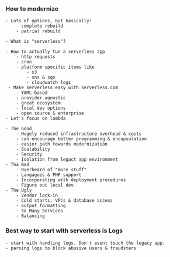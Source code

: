 ### How to modernize
    - Lots of options, but basically:
        - complete rebuild
        - patrial rebuild

    - What is "serverless"?
        
    - How to actually tun a serverless app
        - http requests
        - cron
        - platform specific items like
            - s3
            - sns & sqs
            - cloudwatch logs
     - Make serverless easy with serverless.com
        - YAML-based
        - provider agnostic
        - great ecosystem
        - local dev options
        - open source & enterprise
    - Let's focus on lambda
    
    - The Good
        - Hugely reduced infrastructure overhead & costs
        - can encourage better programming & encapsulation
        - easier path towards modernization
        - Scalability
        - Security
        - Isolation from legact app environment
    - Tha Bad
        - Overheard of "more stuff"
        - Langagues & PHP support
        - Incorporating with deployment procedures
        - Figure out local dev
    - The Ugly
        - Vendor lock-in
        - Cold starts, VPCs & database access
        - output formatting
        - So Many Services
        - Balancing
### Best way to start with serverless is Logs
    - start with handling logs. Don't event touch the legacy app.
    - parsing logs to block abusive users & fraudsters
   

